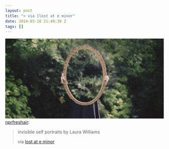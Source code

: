 ```yaml
---
layout: post
title: "> via [lost at e minor"
date: 2014-03-10 21:49:39 Z
tags: []
---
```

![](/media/2014/03/79199523651.jpg)
[nprfreshair](http://nprfreshair.tumblr.com/post/79188677679/invisible-self-portraits-by-laura-williams-via):

> invisible self portraits by Laura Williams
> 
> via [lost at e minor](http://www.lostateminor.com/2014/03/10/aspiring-photographers-self-portraits-disappearing-act/)

